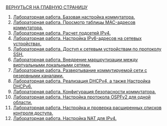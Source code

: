 [ВЕРНУТЬСЯ НА ГЛАВНУЮ СТРАНИЦУ](https://github.com/Art1shock/otus-networks)

1) [Лабораторная работа. Базовая настройка коммутатора.](https://github.com/Art1shock/otus-networks/tree/main/labs/lab00)
2) [Лабораторная работа. Просмотр таблицы MAC-адресов коммутатора.](https://github.com/Art1shock/otus-networks/tree/main/labs/lab01)
3) [Лабораторная работа. Расчет подсетей IPv4.](https://github.com/Art1shock/otus-networks/tree/main/labs/lab02)
4) [Лабораторная работа. Настройка IPv6-адресов на сетевых устройствах.](https://github.com/Art1shock/otus-networks/tree/main/labs/lab03)
5) [Лабораторная работа. Доступ к сетевым устройствам по протоколу SSH.](https://github.com/Art1shock/otus-networks/tree/main/labs/lab04)
6) [Лабораторная работа. Внедрение маршрутизации между виртуальными локальными сетями.](https://github.com/Art1shock/otus-networks/tree/main/labs/lab05)
7) [Лабораторная работа. Развертывание коммутируемой сети с резервными каналами.](https://github.com/Art1shock/otus-networks/tree/main/labs/lab06)
8) [Лабораторная работа. Реализация DHCPv4, а также Настройка DHCPv6.](https://github.com/Art1shock/otus-networks/tree/main/labs/lab07)
9) [Лабораторная работа. Конфигурация безопасности коммутатора.](https://github.com/Art1shock/otus-networks/tree/main/labs/lab08)
10) [Лабораторная работа. Настройка протокола OSPFv2 для одной области.](https://github.com/Art1shock/otus-networks/tree/main/labs/lab09)
11) [Лабораторная работа. Настройка и проверка расширенных списков контроля доступа.](https://github.com/Art1shock/otus-networks/tree/main/labs/lab10)
12) [Лабораторная работа. Настройка NAT для IPv4.](https://github.com/Art1shock/otus-networks/tree/main/labs/lab11)
